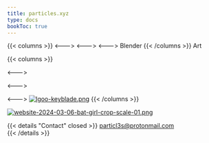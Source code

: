 ```yaml
---
title: particles.xyz
type: docs
bookToc: true
---
```


{{< columns >}}
<--->
<--->
<--->
Blender
{{< /columns >}}
Art

{{< columns >}}


<--->

<--->

<--->
[![lgoo-keyblade.png](https://i.postimg.cc/vQ8HHG4z/lgoo-keyblade.png)](keyblade)
{{< /columns >}}


[![website-2024-03-06-bat-girl-crop-scale-01.png](https://i.postimg.cc/FvWYf6zr/website-2024-03-06-bat-girl-crop-scale-01.png)](https://postimg.cc/mhbWF3Xy)


























{{< details "Contact" closed >}}
particl3s@protonmail.com  
{{< /details >}}


